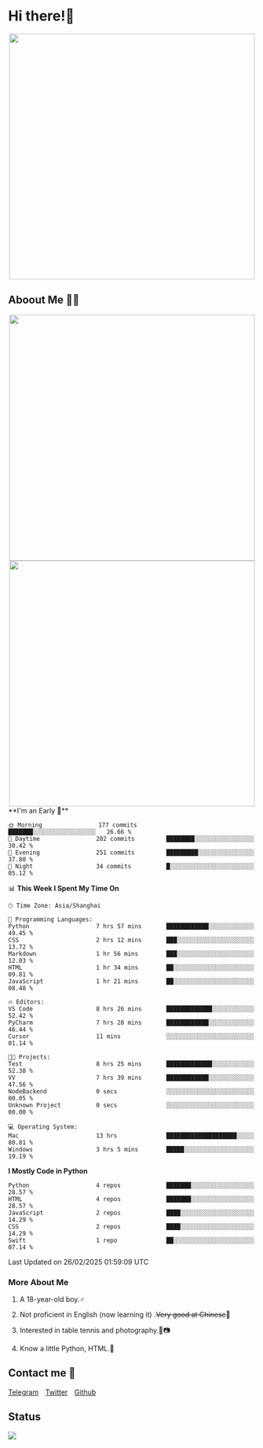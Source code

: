 # Hi there!🎉

<div align=center><img src="https://count.getloli.com/get/@Cicada000?theme=moebooru" width=500px></div>

## Aboout Me 👀💦

<div align=center>
<img src="https://github-readme-stats.vercel.app/api?username=Cicada000&show_icons=true&theme=tokyonight" width=500px>
<br>
<img src="https://github-readme-stats.vercel.app/api/top-langs/?username=Cicada000&show_icons=true&theme=tokyonight&layout=compact" width=500px>
</div>
<!--START_SECTION:waka-->
**I'm an Early 🐤** 

```text
🌞 Morning                177 commits         ███████░░░░░░░░░░░░░░░░░░   26.66 % 
🌆 Daytime                202 commits         ████████░░░░░░░░░░░░░░░░░   30.42 % 
🌃 Evening                251 commits         █████████░░░░░░░░░░░░░░░░   37.80 % 
🌙 Night                  34 commits          █░░░░░░░░░░░░░░░░░░░░░░░░   05.12 % 
```


📊 **This Week I Spent My Time On** 

```text
🕑︎ Time Zone: Asia/Shanghai

💬 Programming Languages: 
Python                   7 hrs 57 mins       ████████████░░░░░░░░░░░░░   49.45 % 
CSS                      2 hrs 12 mins       ███░░░░░░░░░░░░░░░░░░░░░░   13.72 % 
Markdown                 1 hr 56 mins        ███░░░░░░░░░░░░░░░░░░░░░░   12.03 % 
HTML                     1 hr 34 mins        ██░░░░░░░░░░░░░░░░░░░░░░░   09.81 % 
JavaScript               1 hr 21 mins        ██░░░░░░░░░░░░░░░░░░░░░░░   08.48 % 

🔥 Editors: 
VS Code                  8 hrs 26 mins       █████████████░░░░░░░░░░░░   52.42 % 
PyCharm                  7 hrs 28 mins       ████████████░░░░░░░░░░░░░   46.44 % 
Cursor                   11 mins             ░░░░░░░░░░░░░░░░░░░░░░░░░   01.14 % 

🐱‍💻 Projects: 
Test                     8 hrs 25 mins       █████████████░░░░░░░░░░░░   52.38 % 
VV                       7 hrs 39 mins       ████████████░░░░░░░░░░░░░   47.56 % 
NodeBackend              0 secs              ░░░░░░░░░░░░░░░░░░░░░░░░░   00.05 % 
Unknown Project          0 secs              ░░░░░░░░░░░░░░░░░░░░░░░░░   00.00 % 

💻 Operating System: 
Mac                      13 hrs              ████████████████████░░░░░   80.81 % 
Windows                  3 hrs 5 mins        █████░░░░░░░░░░░░░░░░░░░░   19.19 % 
```

**I Mostly Code in Python** 

```text
Python                   4 repos             ███████░░░░░░░░░░░░░░░░░░   28.57 % 
HTML                     4 repos             ███████░░░░░░░░░░░░░░░░░░   28.57 % 
JavaScript               2 repos             ████░░░░░░░░░░░░░░░░░░░░░   14.29 % 
CSS                      2 repos             ████░░░░░░░░░░░░░░░░░░░░░   14.29 % 
Swift                    1 repo              ██░░░░░░░░░░░░░░░░░░░░░░░   07.14 % 
```




 Last Updated on 26/02/2025 01:59:09 UTC
<!--END_SECTION:waka-->

### More About Me

1. A 18-year-old boy.♂

2. Not proficient in English (now learning it) .~~Very good at Chinese~~🤣

3. Interested in table tennis and photography.🏓📷

4. Know a little Python, HTML.🐍


## Contact me 💬

[Telegram](https://t.me/CicadaLYW)&emsp;[Twitter](https://twitter.com/Cicada0001)&emsp;[Github](https://github.com/Cicada000)

## Status
<img src="https://weather-icon.journeyad.repl.co/@hangzhou?v=1" align="left">







